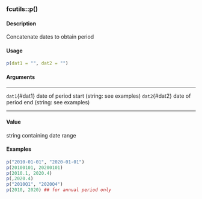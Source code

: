 ### fcutils::p()

#### Description

Concatenate dates to obtain period

#### Usage

``` R
p(dat1 = "", dat2 = "")
```

#### Arguments

  --------------- ---------------------------------------------
  `dat1`{#dat1}   date of period start (string: see examples)
  `dat2`{#dat2}   date of period end (string: see examples)
  --------------- ---------------------------------------------

#### Value

string containing date range

#### Examples

``` R
p("2010-01-01", "2020-01-01")
p(20100101, 20200101)
p(2010.1, 2020.4)
p(,2020.4)
p("2010Q1", "2020Q4")
p(2010, 2020) ## for annual period only
```

